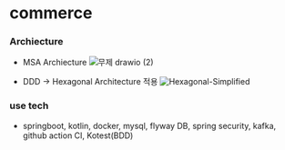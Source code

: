 # commerce

### Archiecture

- MSA Archiecture
![무제 drawio (2)](https://user-images.githubusercontent.com/43127088/147507826-7f5e21bc-5c82-4a01-bdf3-14368acec716.png)


- DDD -> Hexagonal Architecture 적용
![Hexagonal-Simplified](https://user-images.githubusercontent.com/43127088/147506884-e836c30a-4368-4d30-8056-d3b7f46c53b7.png)

### use tech 
- springboot, kotlin, docker, mysql, flyway DB, spring security, kafka, github action CI, Kotest(BDD)

